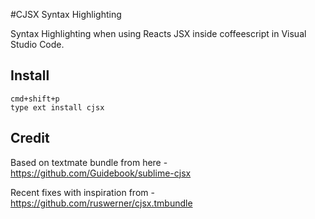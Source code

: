#CJSX Syntax Highlighting

Syntax Highlighting when using Reacts JSX inside coffeescript
in Visual Studio Code.

## Install

```
cmd+shift+p
type ext install cjsx
```

## Credit 

Based on textmate bundle from here - https://github.com/Guidebook/sublime-cjsx

Recent fixes with inspiration from - https://github.com/ruswerner/cjsx.tmbundle
